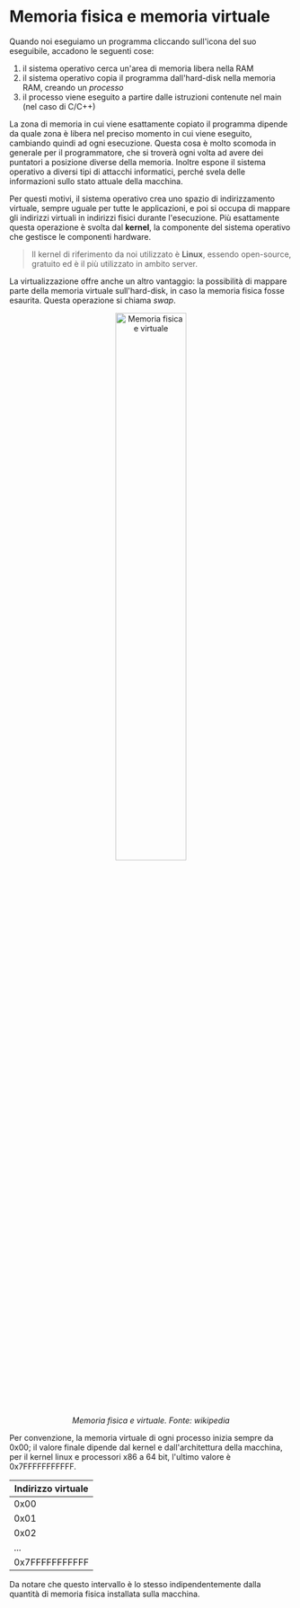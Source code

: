 # Memoria fisica e memoria virtuale

Quando noi eseguiamo un programma cliccando sull'icona del suo eseguibile, accadono le seguenti cose:

1. il sistema operativo cerca un'area di memoria libera nella RAM
1. il sistema operativo copia il programma dall'hard-disk nella memoria RAM, creando un _processo_
1. il processo viene eseguito a partire dalle istruzioni contenute nel main (nel caso di C/C++)

La zona di memoria in cui viene esattamente copiato il programma dipende da quale zona è libera nel preciso momento in cui viene eseguito, cambiando quindi ad ogni esecuzione. Questa cosa è molto scomoda in generale per il programmatore, che si troverà ogni volta ad avere dei puntatori a posizione diverse della memoria. Inoltre espone il sistema operativo a diversi tipi di attacchi informatici, perché svela delle informazioni sullo stato attuale della macchina.

Per questi motivi, il sistema operativo crea uno spazio di indirizzamento virtuale, sempre uguale per tutte le applicazioni, e poi si occupa di mappare gli indirizzi virtuali in indirizzi fisici durante l'esecuzione. Più esattamente questa operazione è svolta dal **kernel**, la componente del sistema operativo che gestisce le componenti hardware.

> Il kernel di riferimento da noi utilizzato è **Linux**, essendo open-source, gratuito ed è il più utilizzato in ambito server.

La virtualizzazione offre anche un altro vantaggio: la possibilità di mappare parte della memoria virtuale sull'hard-disk, in caso la memoria fisica fosse esaurita. Questa operazione si chiama _swap_.

<div>
<p align="center">
<img alt="Memoria fisica e virtuale" title="Memoria fisica e virtuale" src='https://upload.wikimedia.org/wikipedia/commons/thumb/6/6e/Virtual_memory.svg/langit-303px-Virtual_memory.svg.png' width='50%'>
</p>
<p align="center">
<em>Memoria fisica e virtuale. Fonte: wikipedia</em>
</p>
</div>

Per convenzione, la memoria virtuale di ogni processo inizia sempre da 0x00; il valore finale dipende dal kernel e dall'architettura della macchina, per il kernel linux e processori x86 a 64 bit, l'ultimo valore è 0x7FFFFFFFFFFF.

| Indirizzo virtuale |
|------------|
| 0x00       |
| 0x01       |
| 0x02       |
| ...        |
| 0x7FFFFFFFFFFF |

Da notare che questo intervallo è lo stesso indipendentemente dalla quantità di memoria fisica installata sulla macchina.
